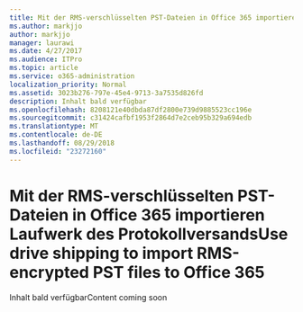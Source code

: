 ```yaml
---
title: Mit der RMS-verschlüsselten PST-Dateien in Office 365 importieren Laufwerk des Protokollversands
ms.author: markjjo
author: markjjo
manager: laurawi
ms.date: 4/27/2017
ms.audience: ITPro
ms.topic: article
ms.service: o365-administration
localization_priority: Normal
ms.assetid: 3023b276-797e-45e4-9713-3a7535d826fd
description: Inhalt bald verfügbar
ms.openlocfilehash: 8208121e40dbda87df2800e739d9885523cc196e
ms.sourcegitcommit: c31424cafbf1953f2864d7e2ceb95b329a694edb
ms.translationtype: MT
ms.contentlocale: de-DE
ms.lasthandoff: 08/29/2018
ms.locfileid: "23272160"
---
```

# <a name="use-drive-shipping-to-import-rms-encrypted-pst-files-to-office-365"></a><span data-ttu-id="82a25-103">Mit der RMS-verschlüsselten PST-Dateien in Office 365 importieren Laufwerk des Protokollversands</span><span class="sxs-lookup"><span data-stu-id="82a25-103">Use drive shipping to import RMS-encrypted PST files to Office 365</span></span>

<span data-ttu-id="82a25-104">Inhalt bald verfügbar</span><span class="sxs-lookup"><span data-stu-id="82a25-104">Content coming soon</span></span>
  

